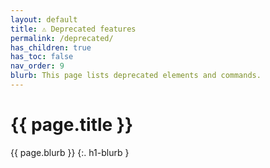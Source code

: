 ```yaml
---
layout: default
title: ⚠ Deprecated features
permalink: /deprecated/
has_children: true
has_toc: false
nav_order: 9
blurb: This page lists deprecated elements and commands.
---
```


# {{ page.title }}

{{ page.blurb }}
{:. h1-blurb }
